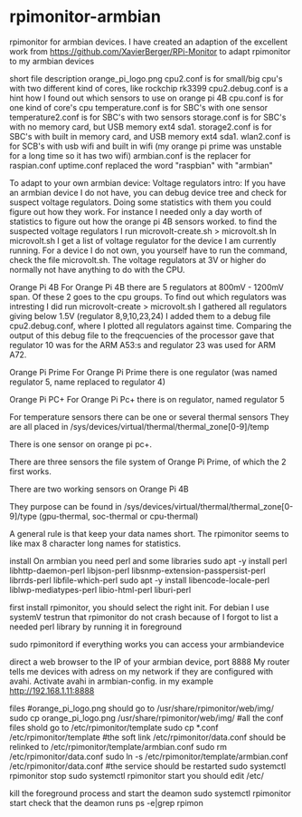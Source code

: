 # rpimonitor-armbian
rpimonitor for armbian devices.
I have created an adaption of the excellent work from https://github.com/XavierBerger/RPi-Monitor to adapt rpimonitor to my armbian devices

short file description
orange_pi_logo.png
cpu2.conf is for small/big cpu's with two different kind of cores, like rockchip rk3399
cpu2.debug.conf is a hint how I found out which sensors to use on orange pi 4B
cpu.conf is for one kind of core's cpu
temperature.conf is for SBC's with one sensor
temperature2.conf is for SBC's with two sensors
storage.conf is for SBC's with no memory card, but USB memory ext4 sda1.
storage2.conf is for SBC's with built in memory card, and USB memory ext4 sda1.
wlan2.conf is for SCB's with usb wifi and built in wifi (my orange pi prime was unstable for a long time so it has two wifi)
armbian.conf is the replacer for raspian.conf
uptime.conf replaced the word "raspbian" with "armbian"

To adapt to your own armbian device:
Voltage regulators intro:
If you have an armbian device I do not have, you can debug device tree and check for suspect voltage regulators.
Doing some statistics with them you could figure out how they work. For instance I needed only a day worth of statistics to figure out how the orange pi 4B sensors worked.
to find the suspected voltage regulators I run 
microvolt-create.sh > microvolt.sh
In microvolt.sh I get a list of voltage regulator for the device I am currently running.
For a device I do not own, you yourself have to run the command, check the file microvolt.sh.
The voltage regulators at 3V or higher do normally not have anything to do with the CPU.

Orange Pi 4B
For Orange Pi 4B there are 5 regulators at 800mV - 1200mV span.
Of these 2 goes to the cpu groups.
To find out which regulators was intresting I did run microvolt-create > microvolt.sh
I gathered all regulators giving below 1.5V (regulator 8,9,10,23,24)
I added them to a debug file cpu2.debug.conf, where I plotted all regulators against time.
Comparing the output of this debug file to the freqcuencies of the processor gave that regulator 10 was for the ARM A53:s and regulator 23 was used for ARM A72.

Orange Pi Prime
For Orange Pi Prime there is one regulator (was named regulator 5, name replaced to regulator 4)

Orange Pi PC+
For Orange Pi Pc+ there is on regulator, named regulator 5

For temperature sensors there can be one or several thermal sensors
They are all placed in /sys/devices/virtual/thermal/thermal_zone[0-9]/temp

There is one sensor on orange pi pc+. 

There are three sensors the file system of Orange Pi Prime, of which the 2 first works.

There are two working sensors on Orange Pi 4B

They purpose can be found in /sys/devices/virtual/thermal/thermal_zone[0-9]/type (gpu-thermal, soc-thermal or cpu-thermal)

A general rule is that keep your data names short. The rpimonitor seems to like max 8 character long names for statistics.

install
On armbian you need perl and some libraries
sudo apt -y install perl libhttp-daemon-perl libjson-perl libsnmp-extension-passpersist-perl librrds-perl libfile-which-perl 
sudo apt -y install libencode-locale-perl  liblwp-mediatypes-perl libio-html-perl liburi-perl

first install rpimonitor, you should select the right init. For debian I use systemV
testrun that rpimonitor do not crash because of I forgot to list a needed perl library by running it in foreground

sudo rpimonitord
if everything works you can access your armbiandevice

direct a web browser to the IP of your armbian device, port 8888
My router tells me devices with adress on my network if they are configured with avahi.
Activate avahi in armbian-config.
in my example http://192.168.1.11:8888

files
#orange_pi_logo.png should go to /usr/share/rpimonitor/web/img/
sudo cp orange_pi_logo.png /usr/share/rpimonitor/web/img/
#all the conf files shold go to /etc/rpimonitor/template
sudo cp *.conf /etc/rpimonitor/template
#the soft link /etc/rpimonitor/data.conf should be relinked to /etc/rpimonitor/template/armbian.conf
sudo rm /etc/rpimonitor/data.conf
sudo ln -s /etc/rpimonitor/template/armbian.conf /etc/rpimonitor/data.conf
#the service should be restarted
sudo systemctl rpimonitor stop
sudo systemctl rpimonitor start
you should edit /etc/

kill the foreground process and start the deamon
sudo systemctl rpimonitor start
check that the deamon runs
ps -e|grep rpimon
